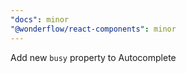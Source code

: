 ```yaml
---
"docs": minor
"@wonderflow/react-components": minor
---
```


Add new `busy` property to Autocomplete
